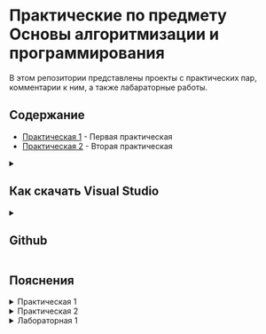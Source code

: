 # Практические по предмету Основы алгоритмизации и программирования

В этом репозитории представлены проекты с практических пар, комментарии к ним, а также лабараторные работы.

## Содержание

- [Практическая 1](./Practice1/) - Первая практическая
- [Практическая 2](./Practice2/) - Вторая практическая

<details>
<summary><h2>Как скачать Visual Studio</h2></summary>
  Переходим по <a href="https://visualstudio.microsoft.com/downloads/">ссылке</a> и скачиваем БЕСПЛАТНУЮ версию Visual Studio.
<img width="60%" height="auto" alt="изображение" src="https://github.com/user-attachments/assets/5f680a4c-cf29-48a3-a0dd-17cddbd232d4" />
</details>

<details>
<summary><h2>Github</h2></summary>
 Выберете Git в верхней панели, затем создать репозитоий Git.
  
  <img  width="60%" height="auto" alt="изображение" src="https://github.com/user-attachments/assets/5e06563a-bf4a-405d-b372-38640ee9d018" />


Затем заходите в свой аккаунт гитхаба и выставляете нужные настройки. Не делайте репозиторий приватным - я не смогу его посмотреть.
 
  <img  width="60%" height="auto" alt="изображение" src="https://github.com/user-attachments/assets/1e845414-4185-41e5-aa02-765680d59531" />

</details>

  
## Пояснения
<details>
<summary>Практическая 1 </summary>

-----

</details> <details> <summary>Практическая 2</summary>

**Цель**: Закрепить работу с типами данных, переменными, преобразованием типов, простыми арифметическими и логическими операциями.
## 1. Приветствие

```csharp
Console.WriteLine("Добро пожаловать в кофейню!");
```

- **Console** – Это класс (встроенный "инструмент") в C#, который представляет окно консоли (чёрное окошко, где запускается программа). Класс – это как набор готовых функций для работы с чем-либо, в данном случае – с консолью.
- **.** (точка) – Оператор доступа. Он говорит: "Возьми объект Console и вызови у него метод, который я укажу дальше". Это как сказать "Возьми отвертку (Console) и выбери нужную биту (метод после точки)".
- **WriteLine** – Это метод (действие или команда) класса Console. Его задача – вывести переданный ему текст (или данные) на экран и перейти на новую строку (Line). Следующее сообщение будет выводиться уже с новой строки.
- **("Добро пожаловать в кофейню!")** – В скобках мы передаем аргумент (параметр) методу WriteLine. В данном случае аргумент – это строка текста, которую нужно вывести. Строки в C# всегда заключаются в двойные кавычки `" "`.
- **;** (точка с запятой) – Обязательный символ, который сообщает компилятору (программе, которая переводит наш код в машинный), что команда (оператор) закончена. Почти каждая команда в C# должна заканчиваться точкой с запятой.

**Итог строки:** Компьютер, выполняя эту команду, выводит на экран фразу "Добро пожаловать в кофейню!" и переводит курсор на следующую строку.

## 2. Запрос имени клиента

```csharp
Console.Write("\nКак ваше имя? ");
```

- **Write** – Это тоже метод класса Console. Он очень похож на WriteLine, но с одним ключевым отличием: он не переходит на новую строку после вывода. Курсор останется в конце выведенного текста.
- **"\n"** – Это специальный символ, называемый "escape-последовательность". `\n` означает перевод строки (новую строку, New Line). Он вставляется прямо в строку и заставляет консоль перейти на новую строку до вывода основного текста. Мы используем его здесь, чтобы сделать отступ от предыдущего приветствия для красоты.
- Пробел после `?` тоже важен. Он нужен, чтобы когда пользователь начнет вводить имя, оно не "слиплось" с вопросом (было "Как ваше имя?Иван" вместо "Как ваше имя? Иван").

```csharp
string customerName = Console.ReadLine();
```

- **Console.ReadLine()** – Еще один метод класса Console. Его задача – прочитать всю строку текста, которую пользователь введет с клавиатуры, и нажмет Enter. Программа "замирает" и ждет, пока пользователь не совершит это действие.
- **string** – Это ключевое слово, обозначающее тип данных "строка" (текст). Оно говорит компьютеру: "сейчас мы будем работать с текстовой информацией".
- **customerName** – Это имя переменной. Переменная – это как коробка с названием, в которой мы храним какое-то значение (число, текст и т.д.). Здесь мы создаем "коробку" с названием `customerName` (имя клиента), чтобы положить в нее то имя, которое пользователь введет.
- **=** – Оператор присваивания. Он не означает "равно" в математическом смысле. Он означает: положить то, что находится справа, в переменную, которая находится слева.
- **;** – Конец команды.

**Итог строки:** Компьютер выводит вопрос, ждет, пока пользователь введет свое имя и нажмет Enter, и затем сохраняет введенный текст в переменную `customerName` для дальнейшего использования.

## 3. Определение констант - цен и налога

```csharp
const double CoffeePrice = 250.0;
```

- **const** – Ключевое слово, которое означает, что мы объявляем константу. Константа – это тоже "коробка" для хранения значения, но с одним critical отличием: значение в этой коробке нельзя изменить после того, как его положили. Цены и налог – идеальные кандидаты в константы, так как они фиксированы и не должны меняться в процессе работы программы.
- **double** – Это ключевое слово для типа данных "число с плавающей запятой" (дробное число). Оно используется для представления чисел, у которых может быть дробная часть (например, 250.0, 120.50). Для денег почти всегда используют double или более точный decimal.
- **CoffeePrice** – Имя константы. По общепринятым правилам, имена констант пишутся с большой буквы.
- **= 250.0;** – Присваивание константе значения 250.0.

Следующие три строки делают то же самое для чая, круассанов и торта.

```csharp
const double Nalog = 0.2;
```

Здесь мы создаем константу для хранения ставки налога. 0.2 – это 20% (20/100 = 0.2).

**Почему именно константы?** Потому что если цена на кофе изменится, нам нужно будет исправить её всего в одном месте в коде (здесь), а не искать и менять везде, где она используется.

## 4. Объявление переменных для хранения количества товаров

```csharp
byte coffeeCups = 0;
```

- **byte** – Это тип данных для целых чисел. byte может хранить числа от 0 до 255. Он занимает очень мало памяти (1 байт). Мы выбираем его, потому что сложно представить, что один человек закажет больше 255 чашек кофе. Это оптимизация.
- **coffeeCups** – Имя переменной. Оно описывает свое содержимое (количество чашек кофе). Имена переменных принято писать с маленькой буквы.
- **= 0;** – Инициализация переменной. Мы не просто объявляем "коробку", но и сразу кладем в нее значение 0. Это хорошая практика, чтобы избежать ошибок, если мы случайно попытаемся использовать переменную, прежде чем что-то в нее положим.

```csharp
sbyte croissants = 0;
```

- **sbyte** – Знаковый байт (signed byte). Может хранить числа от -128 до 127. Используется редко. В данном контексте его использование не очень логично, так как количество товаров не может быть отрицательным. Лучше было бы тоже использовать byte.

```csharp
short cakes = 0;
```

- **short** – Целочисленный тип данных, который может хранить числа от -32,768 до 32,767. Он занимает 2 байта памяти. Использован на случай, если кто-то закажет очень много кусков торта. Но, опять же, для количества обычно используют int (диапазон ~ ±2 млрд) по умолчанию, так как это стандартный и наиболее эффективный тип для целых чисел в C#.

## 5. Простой ввод количества товаров

```csharp
Console.WriteLine("\n=== Оформление заказа ===");
```

Выводим заголовок для нового этапа программы. `\n` делает отступ сверху, а `===` используются для визуального выделения.

```csharp
Console.Write("Сколько чашек кофе? ");
coffeeCups = Convert.ToByte(Console.ReadLine());
```

- **Console.Write(...)** – Выводим вопрос без перевода строки.
- **Console.ReadLine()** – Как и раньше, читаем ввод пользователя. Но пользователь вводит цифры как текст (например, "5").
- **Convert.ToByte(...)** – Вот ключевой момент. Класс Convert содержит методы для преобразования одного типа данных в другой. ToByte пытается преобразовать текст, который ввел пользователь, в число типа byte.
  - **Почему это важно?** Потому что компьютер видит ввод "5" как текст (набор символов), а не как число. А нам нужно именно число, чтобы умножить его на цену. Convert.ToByte выполняет это преобразование.
- **coffeeCups = ...** – Результат преобразования (число) записывается в переменную `coffeeCups`, заменяя собой старые данные (ноль).

Аналогично происходят запросы для чая, круассанов (с преобразованием в sbyte) и торта (с преобразованием в short).

## 6. Вычисление стоимости заказа

```csharp
double coffeeTotal = coffeeCups * CoffeePrice;
```

- **coffeeCups** – Количество, которое ввел пользователь (например, 2).
- ***** – Оператор умножения.
- **CoffeePrice** – Константа с ценой (250.0).
- **double coffeeTotal = ...** – Результат умножения (2 * 250.0 = 500.0) сохраняется в новую переменную типа double с понятным именем `coffeeTotal` (общая стоимость за кофе).

То же самое делается для чая, круассанов и торта.

```csharp
double subtotal = coffeeTotal + teaTotal + croissantTotal + cakeTotal;
```

- **+** – Оператор сложения.
- Складываем все отдельные итоги в одну переменную `subtotal` (промежуточный итог) – сумму стоимости всех товаров без учета налога.

```csharp
double taxAmount = subtotal * Nalog;
```

Вычисляем сумму налога: умножаем промежуточный итог на ставку налога (0.2).

```csharp
double total = subtotal + taxAmount;
```

Вычисляем итоговую сумму к оплате: складываем стоимость товаров и сумму налога.

## 7. Дополнительные данные

```csharp
DateTime orderTime = DateTime.Now;
```

- **DateTime** – Это еще один встроенный класс для работы с датой и временем.
- **Now** – Это свойство класса DateTime. Оно возвращает текущие локальные дату и время с вашего компьютера.
- **orderTime** – Создаем переменную и сохраняем в нее текущее время. Это время будет отображено в чеке.

## 8. Вывод информации о заказе

```csharp
Console.WriteLine("\n" + new string('=', 40));
```

- **new string('=', 40)** – Создает новую строку, состоящую из символа '=', повторенного 40 раз. Это строка-разделитель.
- **+** – Оператор конкатенации (сложения) для строк. Он "склеивает" две строки в одну.
- **"\n" + ...** – Сначала переходим на новую строку, потом выводим 40 знаков =. Получится визуальная линия.

```csharp
Console.WriteLine($"Время: {orderTime:HH:mm:ss}");
```

- **$** в начале строки – признак интерполированной строки. Это очень удобный способ вставлять значения переменных прямо в текст.
- **{orderTime:HH:mm:ss}** – В фигурных скобках указывается переменная (`orderTime`) и, после двоеточия, ее формат вывода. `HH:mm:ss` означает: часы (24-часовой формат, с ведущим нулем):минуты:секунды. Например, "14:05:30".

Далее выводятся имя клиента и еще одна разделительная линия.

Блок if для вывода только заказанных товаров:

```csharp
if (coffeeCups > 0)
    Console.WriteLine($"Кофе: {coffeeCups} шт. - {coffeeTotal:F2} руб");
```

- **if (coffeeCups > 0)** – Условный оператор if (если). Он проверяет условие в скобках. Если условие истинно (количество чашек кофе больше нуля), то выполняется команда, следующая сразу за ним.
- **{coffeeTotal:F2}** – Еще один формат вывода. F2 означает: представить число как Fixed-point (число с фиксированной запятой) с 2 знаками после запятой. Это идеально для денег, чтобы всегда выводилось, например, "500.00", а не "500".

Этот if предотвращает вывод в чек строки про кофе, если пользователь не заказывал ни одной чашки. Это делает чек чище и понятнее.

Далее выводится промежуточный итог, налог и финальная сумма.

## 9. Процесс оплаты с проверкой

```csharp
double payment = 0;
double remainingAmount = total;
```

Создаем две переменные:
- **payment** – для учета общей суммы, которую уже внес клиент. Начинается с 0.
- **remainingAmount** – для хранения оставшейся суммы к оплате. Изначально равна полной сумме заказа (`total`).

```csharp
while (remainingAmount > 0)
{
    ...
}
```

- **while** – Цикл. Он повторяет блок кода в фигурных скобках `{ }` снова и снова, пока условие в круглых скобках (`remainingAmount > 0`) остается истинным. То есть, пока остаток суммы к оплате больше нуля.

Внутри цикла:

```csharp
Console.WriteLine($"Осталось внести: {remainingAmount:F2} руб");
Console.Write("Введите сумму для оплаты: ");
double currentPayment = Convert.ToDouble(Console.ReadLine());
```

- Показываем пользователю, сколько осталось доплатить.
- Ждем, пока он введет сумму очередного платежа (например, 500 рублей).
- **Convert.ToDouble** преобразует введенный текст в число и сохраняет в переменную `currentPayment` (текущий платеж).

```csharp
payment += currentPayment;
```

- **+=** – Составной оператор присваивания. Эта строка полностью эквивалентна записи `payment = payment + currentPayment;`. То есть, мы прибавляем текущий платеж к общей сумме внесенных средств.

```csharp
remainingAmount = total - payment;
```

Пересчитываем оставшуюся к оплате сумму.

```csharp
if (remainingAmount > 0)
{
    Console.WriteLine($"Внесено: {payment:F2} руб");
}
```

Если после внесения денег еще что-то осталось доплатить, выводим информацию о том, сколько уже внесено. Если сумма внесена полностью, это сообщение не выводится, и цикл while завершается.

## 10. Расчет сдачи

```csharp
double change = payment - total;
```

После выхода из цикла (когда `remainingAmount <= 0`) мы рассчитываем сдачу. Если клиент заплатил ровно или меньше (хотя цикл не даст заплатить меньше, логика не идеальна), то сдача будет равна 0 или отрицательному числу. Но обычно логику делают так, что цикл работает, пока не внесена вся сумма, поэтому `payment` будет равен `total` или больше.

## 11. Финальный чек

Выводится итоговый чек с общей суммой, внесенной суммой и расчетом сдачи. `if (change > 0)` проверяет, нужно ли давать сдачу, и выводит соответствующее сообщение.

## 12. Прощание

```csharp
Console.WriteLine("\nСпасибо за заказ! Приходите ещё!");
Console.ReadLine();

```

- Выводим прощальную фразу.
- **Console.ReadLine()** – Последняя команда. Она снова останавливает программу и ждет нажатия Enter. Это нужно, чтобы консольное окно сразу не закрылось после завершения всех расчетов, и пользователь мог спокойно прочитать финальное сообщение.
</details>

<details> <summary>Лабораторная 1</summary>

**Задание**:
Напишите программу, которая предлагает пользователю ввести два целых числа, а затем показывает меню с операциями:

<img width="187" height="199" alt="изображение" src="https://github.com/user-attachments/assets/a9f2c30a-d40e-47ae-93f8-56b2070aac8c" />


**Требования**:
Программа должна выполнять выбранную операцию и выводить результат.
При выборе деления, необходимо проверить, что делитель не равен нулю, и вывести сообщение об ошибке в случае попытки деления на ноль.
Используйте тип int для чисел и результата. При делении результат будет округляться, это нормально для этой задачи.
После вывода результата программа должна снова показывать меню, пока пользователь не выберет пункт "5. Выход".

**Дополнительно (по желанию)**:
Программа должна выводить "историю" последних 5 операций в формате 10 + 3 = 13.

**Подсказки**:
- Начните с базовой структуры:
1. Ввод двух чисел
2. Показать меню с операциями
3. Обработать выбор пользователя
4. Выполнить операцию и показать результат
5. Вернуться к шагу 1 (кроме выхода)
- Используйте цикл while с флагом continueCalculations для повторения операций

- Для выхода из программы установите флаг continueCalculations в false

- При делении обязательно проверяйте, что второе число не равно нулю

- Используйте Convert.ToInt32() для преобразования ввода в числа

- Выводите понятные сообщения об ошибках при неверном выборе операции
</details>
